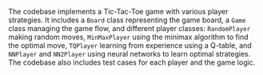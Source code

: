 The codebase implements a Tic-Tac-Toe game with various player strategies. It includes a `Board` class representing the game board, a `Game` class managing the game flow, and different player classes: `RandomPlayer` making random moves, `MinMaxPlayer` using the minimax algorithm to find the optimal move, `TQPlayer` learning from experience using a Q-table, and `NNPlayer` and `NN2Player` using neural networks to learn optimal strategies. The codebase also includes test cases for each player and the game logic. 
